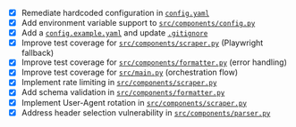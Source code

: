 - [x] Remediate hardcoded configuration in [`config.yaml`](config.yaml:1)
- [x] Add environment variable support to [`src/components/config.py`](src/components/config.py:1)
- [x] Add a [`config.example.yaml`](config.example.yaml:1) and update [`.gitignore`](.gitignore:1)
- [x] Improve test coverage for [`src/components/scraper.py`](src/components/scraper.py:1) (Playwright fallback)
- [x] Improve test coverage for [`src/components/formatter.py`](src/components/formatter.py:1) (error handling)
- [x] Improve test coverage for [`src/main.py`](src/main.py:1) (orchestration flow)
- [x] Implement rate limiting in [`src/components/scraper.py`](src/components/scraper.py:1)
- [x] Add schema validation in [`src/components/formatter.py`](src/components/formatter.py:1)
- [x] Implement User-Agent rotation in [`src/components/scraper.py`](src/components/scraper.py:1)
- [x] Address header selection vulnerability in [`src/components/parser.py`](src/components/parser.py:1)